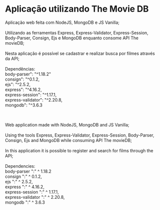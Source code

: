 # Aplicação utilizando The Movie DB

Aplicação web feita com NodeJS, MongoDB e JS Vanilla;<br><br>
Utilizando as ferramentas Express, Express-Validator, Express-Session, Body-Parser, Consign, Ejs e MongoDB enquanto consome API The movieDB;<br><br>
Nesta aplicação é possível se cadastrar e realizar busca por filmes através da API;<br><br>
Dependências:<br>
  body-parser": "^1.18.2"<br>
  consign": "^0.1.2,<br>
  ejs": "^2.5.2,<br>
  express": "^4.16.2,<br>
  express-session": "^1.17.1,<br>
  express-validator": "^2.20.8,<br>
  mongodb": "^3.6.3<br><br><br>
  
  
Web application made with NodeJS, MongoDB and JS Vanilla;<br><br>
Using the tools Express, Express-Validator, Express-Session, Body-Parser, Consign, Ejs and MongoDB while consuming API The movieDB;<br><br>
In this application it is possible to register and search for films through the API;<br><br>
Dependencies:<br>
  body-parser ":" ^ 1.18.2<br>
  consign ":" ^ 0.1.2,<br>
  ejs ":" ^ 2.5.2,<br>
  express ":" ^ 4.16.2,<br>
  express-session ":" ^ 1.17.1,<br>
  express-validator ":" ^ 2.20.8,<br>
  mongodb ":" ^ 3.6.3<br>
